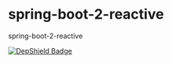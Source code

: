 # spring-boot-2-reactive
spring-boot-2-reactive

[![DepShield Badge](https://depshield.sonatype.org/badges/joostvdg/spring-boot-2-reactive/depshield.svg)](https://depshield.github.io)
